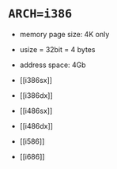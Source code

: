 # `ARCH=i386`

- memory page size: 4K only
- usize = 32bit = 4 bytes
- address space: 4Gb

- [[i386sx]]
- [[i386dx]]
- [[i486sx]]
- [[i486dx]]
- [[i586]]
- [[i686]]
